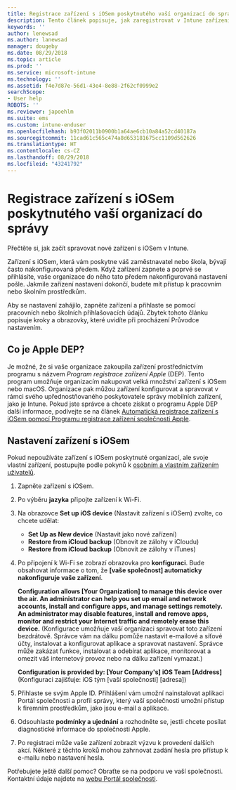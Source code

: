 ```yaml
---
title: Registrace zařízení s iOSem poskytnutého vaší organizací do správy | Dokumentace Microsoftu
description: Tento článek popisuje, jak zaregistrovat v Intune zařízení s iOSem, které zakoupila a poskytla vaše organizace.
keywords: ''
author: lenewsad
ms.author: lanewsad
manager: dougeby
ms.date: 08/29/2018
ms.topic: article
ms.prod: ''
ms.service: microsoft-intune
ms.technology: ''
ms.assetid: f4e7d87e-56d1-43e4-8e88-2f62cf0999e2
searchScope:
- User help
ROBOTS: ''
ms.reviewer: japoehlm
ms.suite: ems
ms.custom: intune-enduser
ms.openlocfilehash: b93f02011b0900b1a64ae6cb10a84a52cd40187a
ms.sourcegitcommit: 11cad61c565c474a8d653181675cc1109d562626
ms.translationtype: HT
ms.contentlocale: cs-CZ
ms.lasthandoff: 08/29/2018
ms.locfileid: "43241792"
---
```

# <a name="enroll-your-organization-provided-ios-device-in-management"></a>Registrace zařízení s iOSem poskytnutého vaší organizací do správy

Přečtěte si, jak začít spravovat nové zařízení s iOSem v Intune.  

Zařízení s iOSem, která vám poskytne váš zaměstnavatel nebo škola, bývají často nakonfigurovaná předem. Když zařízení zapnete a poprvé se přihlásíte, vaše organizace do něho tato předem nakonfigurovaná nastavení pošle. Jakmile zařízení nastavení dokončí, budete mít přístup k pracovním nebo školním prostředkům.  

Aby se nastavení zahájilo, zapněte zařízení a přihlaste se pomocí pracovních nebo školních přihlašovacích údajů. Zbytek tohoto článku popisuje kroky a obrazovky, které uvidíte při procházení Průvodce nastavením. 

## <a name="what-is-apple-dep"></a>Co je Apple DEP?
Je možné, že si vaše organizace zakoupila zařízení prostřednictvím programu s názvem *Program registrace zařízení Apple* (DEP). Tento program umožňuje organizacím nakupovat velká množství zařízení s iOSem nebo macOS. Organizace pak můžou zařízení konfigurovat a spravovat v rámci svého upřednostňovaného poskytovatele správy mobilních zařízení, jako je Intune. Pokud jste správce a chcete získat o programu Apple DEP další informace, podívejte se na článek [Automatická registrace zařízení s iOSem pomocí Programu registrace zařízení společnosti Apple](https://docs.microsoft.com/intune/device-enrollment-program-enroll-ios).  

## <a name="set-up-your-ios-device"></a>Nastavení zařízení s iOSem  
Pokud nepoužíváte zařízení s iOSem poskytnuté organizací, ale svoje vlastní zařízení, postupujte podle pokynů k [osobním a vlastním zařízením uživatelů](enroll-your-device-in-intune-ios.md).  

1. Zapněte zařízení s iOSem. 
2. Po výběru **jazyka** připojte zařízení k Wi-Fi.
3. Na obrazovce **Set up iOS device** (Nastavit zařízení s iOSem) zvolte, co chcete udělat: 
 
   - **Set Up as New device** (Nastavit jako nové zařízení)
   - **Restore from iCloud backup** (Obnovit ze zálohy v iCloudu)
   - **Restore from iCloud backup** (Obnovit ze zálohy v iTunes)

4. Po připojení k Wi-Fi se zobrazí obrazovka pro **konfiguraci**. Bude obsahovat informace o tom, že **[vaše společnost] automaticky nakonfiguruje vaše zařízení**.

   **Configuration allows [Your Organization] to manage this device over the air. An administrator can help you set up email and network accounts, install and configure apps, and manage settings remotely. An administrator may disable features, install and remove apps, monitor and restrict your Internet traffic and remotely erase this device.** (Konfigurace umožňuje vaší organizaci spravovat toto zařízení bezdrátově. Správce vám na dálku pomůže nastavit e-mailové a síťové účty, instalovat a konfigurovat aplikace a spravovat nastavení. Správce může zakázat funkce, instalovat a odebírat aplikace, monitorovat a omezit váš internetový provoz nebo na dálku zařízení vymazat.)
 
   **Configuration is provided by: [Your Company's] iOS Team [Address]** (Konfiguraci zajišťuje: iOS tým [vaší společnosti] [adresa])

5. Přihlaste se svým Apple ID. Přihlášení vám umožní nainstalovat aplikaci Portál společnosti a profil správy, který vaší společnosti umožní přístup k firemním prostředkům, jako jsou e-mail a aplikace. 
6. Odsouhlaste **podmínky a ujednání** a rozhodněte se, jestli chcete posílat diagnostické informace do společnosti Apple.
7. Po registraci může vaše zařízení zobrazit výzvu k provedení dalších akcí. Některé z těchto kroků mohou zahrnovat zadání hesla pro přístup k e-mailu nebo nastavení hesla.

Potřebujete ještě další pomoc? Obraťte se na podporu ve vaší společnosti. Kontaktní údaje najdete na [webu Portál společnosti](https://go.microsoft.com/fwlink/?linkid=2010980).

